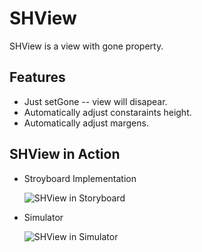 # SHView
SHView is a view with gone property.

## Features

- Just setGone -- view will disapear.
- Automatically adjust constaraints height.
- Automatically adjust margens.

## SHView in Action 

- Stroyboard Implementation

  ![SHView in Storyboard](https://media.giphy.com/media/8FDi7REIjVFXg41H96/giphy.gif)


- Simulator
  
  ![SHView in Simulator](https://media.giphy.com/media/tJMAGgkbRBcIBz9Rf1/giphy.gif)
